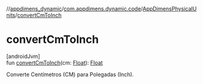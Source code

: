 //[appdimens_dynamic](../../../index.md)/[com.appdimens.dynamic.code](../index.md)/[AppDimensPhysicalUnits](index.md)/[convertCmToInch](convert-cm-to-inch.md)

# convertCmToInch

[androidJvm]\
fun [convertCmToInch](convert-cm-to-inch.md)(cm: [Float](https://kotlinlang.org/api/core/kotlin-stdlib/kotlin/-float/index.html)): [Float](https://kotlinlang.org/api/core/kotlin-stdlib/kotlin/-float/index.html)

Converte Centímetros (CM) para Polegadas (Inch).